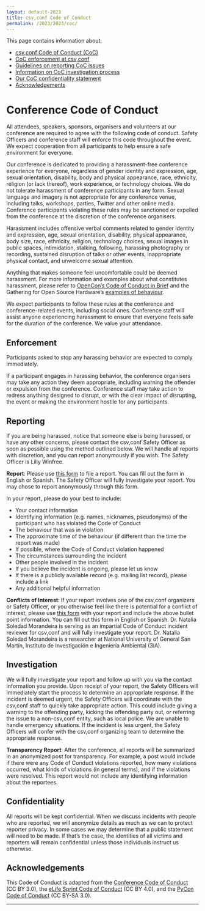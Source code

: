 ```yaml
---
layout: default-2023
title: csv,conf Code of Conduct
permalink: /2023/2023/coc/
---
```


This page contains information about:

* [csv,conf Code of Conduct (CoC)](/coc/#conference-code-of-conduct)
* [CoC enforcement at csv,conf](/coc/#enforcement)
* [Guidelines on reporting CoC issues](/coc/#reporting)
* [Information on CoC investigation process](/coc/#investigation)
* [Our CoC confidentiality statement](/coc/#confidentiality)
* [Acknowledgements](/coc/#acknowledgements)

# Conference Code of Conduct

All attendees, speakers, sponsors, organisers and volunteers at our conference are required to agree with the following code of conduct. Safety Officers and conference staff will enforce this code throughout the event. We expect cooperation from all participants to help ensure a safe environment for everyone.

Our conference is dedicated to providing a harassment-free conference experience for everyone, regardless of gender identity and expression, age, sexual orientation, disability, body and physical appearance, race, ethnicity, religion (or lack thereof), work experience, or technology choices. We do not tolerate harassment of conference participants in any form. Sexual language and imagery is not appropriate for any conference venue, including talks, workshops, parties, Twitter and other online media. Conference participants violating these rules may be sanctioned or expelled from the conference at the discretion of the conference organisers.

Harassment includes offensive verbal comments related to gender identity and expression, age, sexual orientation, disability, physical appearance, body size, race, ethnicity, religion, technology choices, sexual images in public spaces, intimidation, stalking, following, harassing photography or recording, sustained disruption of talks or other events, inappropriate physical contact, and unwelcome sexual attention.

Anything that makes someone feel uncomfortable could be deemed harassment. For more information and examples about what constitutes harassment, please refer to [OpenCon’s Code of Conduct in Brief](https://www.opencon2018.org/code_of_conduct) and the Gathering for Open Source Hardware’s [examples of behaviour](http://openhardware.science/gosh-2017/gosh-code-of-conduct/).

We expect participants to follow these rules at the conference and conference-related events, including social ones. Conference staff will assist anyone experiencing harassment to ensure that everyone feels safe for the duration of the conference. We value your attendance.

## Enforcement

Participants asked to stop any harassing behavior are expected to comply immediately.

If a participant engages in harassing behavior, the conference organisers may take any action they deem appropriate, including warning the offender or expulsion from the conference. Conference staff may take action to redress anything designed to disrupt, or with the clear impact of disrupting, the event or making the environment hostile for any participants.

## Reporting

If you are being harassed, notice that someone else is being harassed, or have any other concerns, please contact the csv,conf Safety Officer as soon as possible using the method outlined below. We will handle all reports with discretion, and you can report anonymously if you wish. The Safety Officer is Lilly Winfree.

**Report**: Please use [this form](https://forms.gle/ADm16np5sxSur7CJ6) to file a report. You can fill out the form in English or Spanish. The Safety Officer will fully investigate your report. You may chose to report anonymously through this form.

In your report, please do your best to include:

- Your contact information
- Identifying information (e.g. names, nicknames, pseudonyms) of the participant who has violated the Code of Conduct
- The behaviour that was in violation
- The approximate time of the behaviour (if different than the time the report was made)
- If possible, where the Code of Conduct violation happened
- The circumstances surrounding the incident
- Other people involved in the incident
- If you believe the incident is ongoing, please let us know
- If there is a publicly available record (e.g. mailing list record), please include a link
- Any additional helpful information

**Conflicts of Interest**: If your report involves one of the csv,conf organizers or Safety Officer, or you otherwise feel like there is potential for a conflict of interest, please use [this form](https://forms.gle/hDwhYVM5Bpi9CmfaA) with your report and include the above bullet point information. You can fill out this form in English or Spanish. Dr. Natalia Soledad Morandeira is serving as an impartial Code of Conduct incident reviewer for csv,conf and will fully investigate your report. Dr. Natalia Soledad Morandeira is a researcher at National University of General San Martín, Instituto de Investigación e Ingeniería Ambiental (3iA).

## Investigation
We will fully investigate your report and follow up with you via the contact information you provide. Upon receipt of your report, the Safety Officers will immediately start the process to determine an appropriate response. If the incident is deemed urgent, the Safety Officers will coordinate with the csv,conf staff to quickly take appropriate action. This could include giving a warning to the offending party, kicking the offending party out, or referring the issue to a non-csv,conf entity, such as local police. We are unable to handle emergency situations. If the incident is less urgent, the Safety Officers will confer with the csv,conf organizing team to determine the appropriate response.

**Transparency Report**: After the conference, all reports will be summarized in an anonymized post for transparency. For example, a post would include if there were any Code of Conduct violations reported, how many violations occurred, what kinds of violations (in general terms), and if the violations were resolved. This report would not include any identifying information about the reportees.

## Confidentiality
All reports will be kept confidential. When we discuss incidents with people who are reported, we will anonymize details as much as we can to protect reporter privacy. In some cases we may determine that a public statement will need to be made. If that’s the case, the identities of all victims and reporters will remain confidential unless those individuals instruct us otherwise.

## Acknowledgements
This Code of Conduct is adapted from the [Conference Code of Conduct](https://confcodeofconduct.com/) (CC BY 3.0), the [eLife Sprint Code of Conduct](https://sprint.elifesciences.org/code-of-conduct/) (CC BY 4.0), and the [PyCon Code of Conduct](https://us.pycon.org/2020/about/code-of-conduct/) (CC BY-SA 3.0).

<hr>
